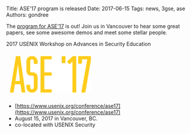 Title: ASE'17 program is released
Date: 2017-06-15
Tags: news, 3gse, ase
Authors: gondree


The [program for ASE'17](https://www.usenix.org/conference/ase17/workshop-program) is out! Join us in Vancouver to hear some great papers, see some awesome demos and meet some stellar people.

2017 USENIX Workshop on Advances in Security Education

<a href="https://www.usenix.org/conference/ase17/workshop-program">
<img class="img-center" src="/images/ase17_logo_wordmark.png" style="padding: 10px; height: 100px;" alt="ASE Logo" />
</a>

 - [https://www.usenix.org/conference/ase17](https://www.usenix.org/conference/ase17)
 - August 15, 2017 in Vancouver, BC.
 - co-located with USENIX Security




